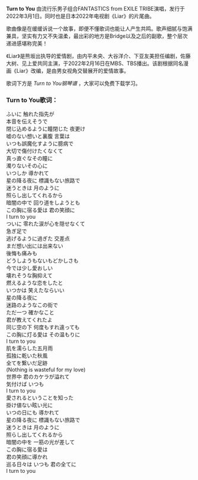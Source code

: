 

**Turn to You** 由流行乐男子组合FANTASTICS from EXILE
TRIBE演唱，发行于2022年3月1日。同时也是日本2022年电视剧《Liar》的片尾曲。

歌曲像是在缓缓诉说一个故事，即便不懂歌词也能让人产生共鸣。歌声细腻与饱满兼具，坚实有力又不失温柔，最出彩的地方是Bridge以及之后的副歌，整个层次递进感堪称完美！

《Liar》是熊坂出执导的爱情剧，由内平未央、大谷洋介、下亚友美担任编剧，佐藤大树、见上爱共同主演，于2022年2月16日在MBS、TBS播出。该剧根据同名漫画《Liar》改编，是由男女视角交替展开的爱情故事。

歌词下方是 _Turn to You钢琴谱_ ，大家可以免费下载学习。

### Turn to You歌词：

ふいに 触れた指先が  
本音を伝えそうで  
閉じ込めるように瞳閉じた 夜更け  
嘘のない想いと裏腹 言葉は  
いつも誤魔化すように臆病で  
大切で傷付けたくなくて  
真っ直ぐなその瞳に  
濁りないその心に  
いつしか 導かれて  
星の降る夜に 標識もない旅路で  
迷うときは 月のように  
照らし出してくれるから  
暗闇の中で 回り道をしようとも  
この胸に宿る愛は 君の笑顔に  
I turn to you  
ついに 零れた涙が心を隠せなくて  
急ぎ足で  
逃げるように過ぎた 交差点  
まだ想い出には出来ない  
後悔も痛みも  
どうしようもないもどかしさも  
今では少し愛おしい  
壊れそうな胸抑えて  
燃えるような恋をしたと  
いつかは 笑えたならいい  
星の降る夜に  
迷路のようなこの街で  
ただ一つ 確かなこと  
君が教えてくれたよ  
同じ空の下 何度もすれ違っても  
この胸に灯る愛は その温もりに  
I turn to you  
肌を濡らした五月雨  
孤独に乾いた秋風  
全てを繋いだ足跡  
(Nothing is wasteful for my love)  
世界中 君のカケラが溢れて  
気付けば いつも  
I turn to you  
愛されるということを知った  
掛け値ない眩い光に  
いつの日にも 導かれて  
星の降る夜に 標識もない旅路で  
迷うときは 月のように  
照らし出してくれるから  
暗闇の中を 一筋の光が差して  
この胸に宿る愛は  
君の笑顔に導かれ  
巡る日々は いつも 君の全てに  
I turn to you

